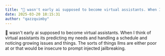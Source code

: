 ```yaml
---
title: "💭 wasn't early ai supposed to become virtual assistants. When I think of virtual assistants..."
date: 2025-03-20 18:15:31
author: "qazzquimby"
---
```


💭 wasn't early ai supposed to become virtual assistants. When I think of virtual assistants its predicting my needs and handling a schedule and noticing growing issues and things. The sorts of things llms are either poor at or that would be insecure to prompt injected jailbreaking.